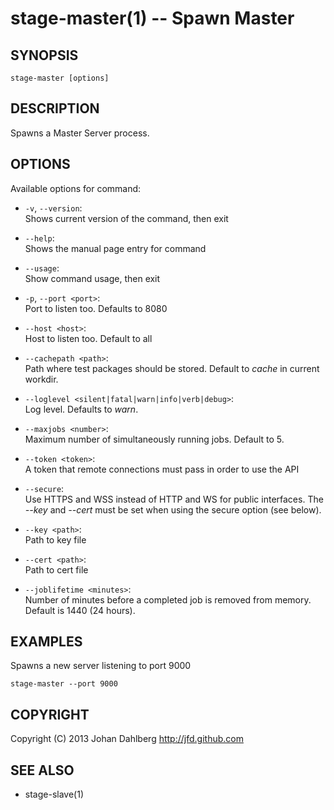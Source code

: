 stage-master(1) -- Spawn Master
===============================

## SYNOPSIS

    stage-master [options]

## DESCRIPTION

Spawns a Master Server process.

## OPTIONS

Available options for command:

* `-v`, `--version`:  
    Shows current version of the command, then exit

* `--help`:  
    Shows the manual page entry for command

* `--usage`:  
    Show command usage, then exit

* `-p`, `--port <port>`:  
    Port to listen too. Defaults to 8080

* `--host <host>`:  
    Host to listen too. Default to all

* `--cachepath <path>`:  
    Path where test packages should be stored. Default to _cache_ in current workdir.

* `--loglevel <silent|fatal|warn|info|verb|debug>`:  
    Log level. Defaults to _warn_.

* `--maxjobs <number>`:  
    Maximum number of simultaneously running jobs. Default to 5.

* `--token <token>`:  
    A token that remote connections must pass in order to use the API

* `--secure`:  
    Use HTTPS and WSS instead of HTTP and WS for public interfaces. The _--key_ and _--cert_ must be set when using the secure option (see below).
    
* `--key <path>`:  
    Path to key file

* `--cert <path>`:  
    Path to cert file

* `--joblifetime <minutes>`:  
    Number of minutes before a completed job is removed from memory. Default is 1440 (24 hours).
    
## EXAMPLES

Spawns a new server listening to port 9000

    stage-master --port 9000

## COPYRIGHT

Copyright (C) 2013 Johan Dahlberg <http://jfd.github.com>

## SEE ALSO

* stage-slave(1)